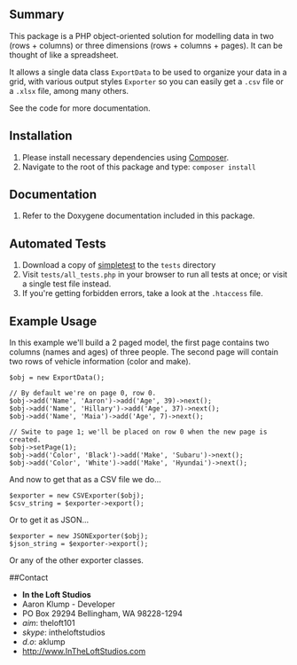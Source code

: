 ## Summary
This package is a PHP object-oriented solution for modelling data in two (rows + columns) or three dimensions (rows + columns + pages).  It can be thought of like a spreadsheet.

It allows a single data class `ExportData` to be used to organize your data in a grid, with various output styles `Exporter` so you can easily get a `.csv` file or a `.xlsx` file, among many others.

See the code for more documentation.

## Installation
1. Please install necessary dependencies using [Composer](http://getcomposer.org/).
2. Navigate to the root of this package and type: `composer install`      

## Documentation
1. Refer to the Doxygene documentation included in this package.

## Automated Tests
1. Download a copy of [simpletest](http://simpletest.org/) to the `tests` directory
2. Visit `tests/all_tests.php` in your browser to run all tests at once; or visit a single test file instead.
3. If you're getting forbidden errors, take a look at the `.htaccess` file.

## Example Usage

In this example we'll build a 2 paged model, the first page contains two columns (names and ages) of three people.  The second page will contain two rows of vehicle information (color and make).

    $obj = new ExportData();
    
    // By default we're on page 0, row 0.
    $obj->add('Name', 'Aaron')->add('Age', 39)->next();
    $obj->add('Name', 'Hillary')->add('Age', 37)->next();
    $obj->add('Name', 'Maia')->add('Age', 7)->next();

    // Swite to page 1; we'll be placed on row 0 when the new page is created.
    $obj->setPage(1);
    $obj->add('Color', 'Black')->add('Make', 'Subaru')->next();
    $obj->add('Color', 'White')->add('Make', 'Hyundai')->next();
 
And now to get that as a CSV file we do...

    $exporter = new CSVExporter($obj);
    $csv_string = $exporter->export();

Or to get it as JSON...

    $exporter = new JSONExporter($obj);
    $json_string = $exporter->export();

Or any of the other exporter classes.

##Contact
* **In the Loft Studios**
* Aaron Klump - Developer
* PO Box 29294 Bellingham, WA 98228-1294
* _aim_: theloft101
* _skype_: intheloftstudios
* _d.o_: aklump
* <http://www.InTheLoftStudios.com>